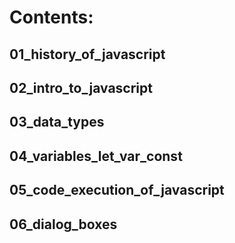 # Contents:

## 01_history_of_javascript
## 02_intro_to_javascript
## 03_data_types
## 04_variables_let_var_const
## 05_code_execution_of_javascript
## 06_dialog_boxes